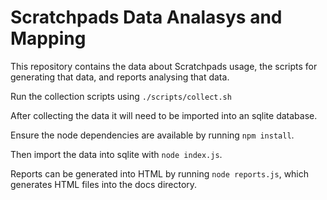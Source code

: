 # Scratchpads Data Analasys and Mapping

This repository contains the data about Scratchpads usage, the scripts for generating that data, and reports analysing that data.

Run the collection scripts using `./scripts/collect.sh`

After collecting the data it will need to be imported into an sqlite database.

Ensure the node dependencies are available by running `npm install`.

Then import the data into sqlite with `node index.js`.

Reports can be generated into HTML by running `node reports.js`, which generates HTML files into the docs directory.
